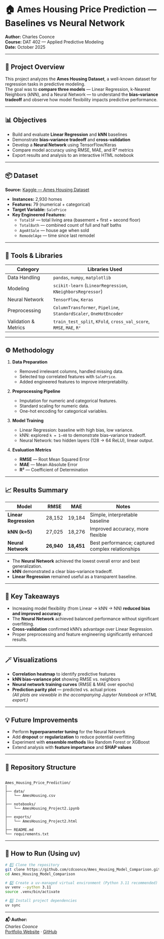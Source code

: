 # 🏠 Ames Housing Price Prediction — Baselines vs Neural Network

**Author:** Charles Coonce  
**Course:** DAT 402 — Applied Predictive Modeling  
**Date:** October 2025  

---

## 🎯 Project Overview

This project analyzes the **Ames Housing Dataset**, a well-known dataset for regression tasks in predictive modeling.  
The goal was to **compare three models** — Linear Regression, k-Nearest Neighbors (kNN), and a Neural Network — to understand the **bias–variance tradeoff** and observe how model flexibility impacts predictive performance.

---

## 📊 Objectives

- Build and evaluate **Linear Regression** and **kNN** baselines  
- Demonstrate **bias–variance tradeoff** and **cross-validation**  
- Develop a **Neural Network** using TensorFlow/Keras  
- Compare model accuracy using RMSE, MAE, and R² metrics  
- Export results and analysis to an interactive HTML notebook  

---

## 📦 Dataset

**Source:** [Kaggle — Ames Housing Dataset](https://www.kaggle.com/datasets/shashanknecrothapa/ames-housing-dataset)

- **Instances:** 2,930 homes  
- **Features:** 79 (numerical + categorical)  
- **Target Variable:** `SalePrice`  
- **Key Engineered Features:**
  - `TotalSF` — total living area (basement + first + second floor)  
  - `TotalBath` — combined count of full and half baths  
  - `AgeAtSale` — house age when sold  
  - `RemodelAge` — time since last remodel  

---

## 🧰 Tools & Libraries

| Category | Libraries Used |
|-----------|----------------|
| Data Handling | `pandas`, `numpy`, `matplotlib` |
| Modeling | `scikit-learn` (`LinearRegression`, `KNeighborsRegressor`) |
| Neural Network | `TensorFlow`, `Keras` |
| Preprocessing | `ColumnTransformer`, `Pipeline`, `StandardScaler`, `OneHotEncoder` |
| Validation & Metrics | `train_test_split`, `KFold`, `cross_val_score`, `RMSE`, `MAE`, `R²` |

---

## ⚙️ Methodology

1. **Data Preparation**
   - Removed irrelevant columns, handled missing data.
   - Selected top correlated features with `SalePrice`.
   - Added engineered features to improve interpretability.

2. **Preprocessing Pipeline**
   - Imputation for numeric and categorical features.
   - Standard scaling for numeric data.
   - One-hot encoding for categorical variables.

3. **Model Training**
   - Linear Regression: baseline with high bias, low variance.
   - kNN: explored `k = 1–40` to demonstrate bias–variance tradeoff.
   - Neural Network: two hidden layers (128 → 64 ReLU), linear output.

4. **Evaluation Metrics**
   - **RMSE** — Root Mean Squared Error  
   - **MAE** — Mean Absolute Error  
   - **R²** — Coefficient of Determination  

---

## 📈 Results Summary

| Model | RMSE | MAE | Notes |
|--------|------|-----|-------|
| **Linear Regression** | 28,152 | 19,184 | Simple, interpretable baseline |
| **kNN (k=5)** | 27,025 | 18,276 | Improved accuracy, more flexible |
| **Neural Network** | **26,940** | **18,451** | Best performance; captured complex relationships |

- The **Neural Network** achieved the lowest overall error and best generalization.  
- **kNN** demonstrated a clear bias–variance tradeoff.  
- **Linear Regression** remained useful as a transparent baseline.

---

## 🧠 Key Takeaways

- Increasing model flexibility (from Linear → kNN → NN) **reduced bias and improved accuracy**.
- The **Neural Network** achieved balanced performance without significant overfitting.
- **Cross-validation** confirmed kNN’s advantage over Linear Regression.
- Proper preprocessing and feature engineering significantly enhanced results.

---

## 🪄 Visualizations

- **Correlation heatmap** to identify predictive features  
- **kNN bias–variance plot** showing RMSE vs. neighbors  
- **Neural network training curves** (RMSE & MAE over epochs)  
- **Prediction parity plot** — predicted vs. actual prices  
*(All plots are viewable in the accompanying Jupyter Notebook or HTML export.)*

---

## 💡 Future Improvements

- Perform **hyperparameter tuning** for the Neural Network  
- Add **dropout** or **regularization** to reduce potential overfitting  
- Experiment with **ensemble methods** like Random Forest or XGBoost  
- Extend analysis with **feature importance** and **SHAP values**  

---

## 🧩 Repository Structure

```text

Ames_Housing_Price_Prediction/
│
├── data/
│   └── AmesHousing.csv
│
├── notebooks/
│   └── AmesHousing_Project2.ipynb
│
├── exports/
│   └── AmesHousing_Project2.html
│
├── README.md
└── requirements.txt
```

---

## 🚀 How to Run (Using uv)

```bash
# 1️⃣ Clone the repository
git clone https://github.com/cdcoonce/Ames_Housing_Model_Comparison.git
cd Ames_Housing_Model_Comparison

# 2️⃣ Create a uv-managed virtual environment (Python 3.11 recommended)
uv venv --python 3.11
source .venv/bin/activate

# 3️⃣ Install project dependencies
uv sync
```

---

**📬 Author:**  
*Charles Coonce*  
[Portfolio Website](https://charleslikesdata.com) · [GitHub](https://github.com/cdcoonce)
